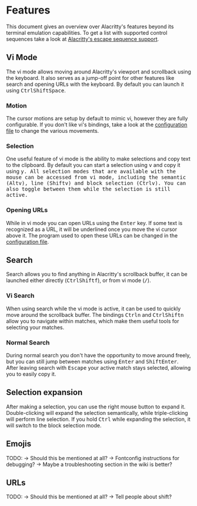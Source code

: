 # Features

This document gives an overview over Alacritty's features beyond its terminal
emulation capabilities. To get a list with supported control sequences take a
look at [Alacritty's escape sequence support](./escape_support.md).

## Vi Mode

The vi mode allows moving around Alacritty's viewport and scrollback using the
keyboard. It also serves as a jump-off point for other features like search and
opening URLs with the keyboard. By default you can launch it using
<kbd>Ctrl</kbd><kbd>Shift</kbd><kbd>Space</kbd>.

### Motion

The cursor motions are setup by default to mimic vi, however they are fully
configurable. If you don't like vi's bindings, take a look at the [configuration
file] to change the various movements.

### Selection

One useful feature of vi mode is the ability to make selections and copy text to
the clipboard. By default you can start a selection using <kbd>v</kbd> and copy
it using <kbd>y<kbd>. All selection modes that are available with the mouse can
be accessed from vi mode, including the semantic (<kbd>Alt</kbd><kbd>v</kbd>),
line (<kbd>Shift</kbd><kbd>v</kbd>) and block selection
(<kbd>Ctrl</kbd><kbd>v</kbd>). You can also toggle between them while the
selection is still active.

### Opening URLs

While in vi mode you can open URLs using the <kbd>Enter</kbd> key. If some text
is recognized as a URL, it will be underlined once you move the vi cursor above
it. The program used to open these URLs can be changed in the [configuration
file].

## Search

Search allows you to find anything in Alacritty's scrollback buffer, it can be
launched either directly (<kbd>Ctrl</kbd><kbd>Shift</kbd><kbd>f</kbd>), or from
vi mode (<kbd>/</kbd>).

### Vi Search

When using search while the vi mode is active, it can be used to quickly move
around the scrollback buffer. The bindings <kbd>Ctrl</kbd><kbd>n</kbd> and
<kbd>Ctrl</kbd><kbd>Shift</kbd><kbd>n</kbd> allow you to navigate within
matches, which make them useful tools for selecting your matches.

### Normal Search

During normal search you don't have the opportunity to move around freely, but
you can still jump between matches using <kbd>Enter</kbd> and
<kbd>Shift</kbd><kbd>Enter</kbd>. After leaving search with <kbd>Escape</kbd>
your active match stays selected, allowing you to easily copy it.

## Selection expansion

After making a selection, you can use the right mouse button to expand it.
Double-clicking will expand the selection semantically, while triple-clicking
will perform line selection. If you hold <kbd>Ctrl</kbd> while expanding the
selection, it will switch to the block selection mode.

## Emojis

TODO: -> Should this be mentioned at all?  -> Fontconfig instructions for
debugging?  -> Maybe a troubleshooting section in the wiki is better?

## URLs

TODO: -> Should this be mentioned at all?  -> Tell people about shift?

[configuration file]: ../alacritty.yml

